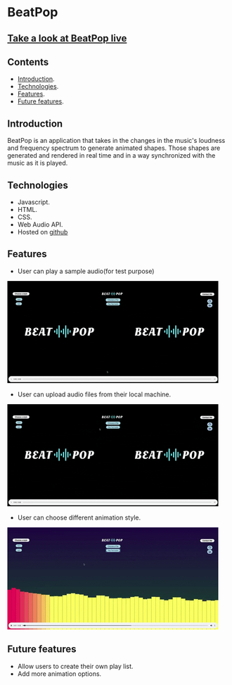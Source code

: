 # BeatPop

## [Take a look at BeatPop live](https://sanaanymoe.github.io/BeatPop/)
## Contents
* [Introduction](https://github.com/sanaanymoe/BeatPop#introduction). 
* [Technologies](https://github.com/sanaanymoe/BeatPop#technologies).
* [Features](https://github.com/sanaanymoe/BeatPop#features).
* [Future features](https://github.com/sanaanymoe/BeatPop#future-features).

## Introduction

BeatPop is an application that takes in the changes in the music's loudness and frequency spectrum to generate animated shapes. Those shapes are generated and rendered in real time and in a way synchronized with the music as it is played. 

## Technologies

* Javascript.
* HTML.
* CSS.
* Web Audio API.
* Hosted on [github](https://sanaanymoe.github.io/)

## Features

* User can play a sample audio(for test purpose)

![](assets/Animated.gif)

* User can upload audio files from their local machine.

![](assets/Animated2.gif)

* User can choose different animation style.

![](assets/Animated3.gif)

## Future features

* Allow users to create their own play list.
* Add more animation options.
